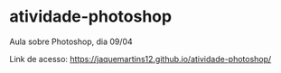 # atividade-photoshop
 Aula sobre Photoshop, dia 09/04

 Link de acesso: https://jaquemartins12.github.io/atividade-photoshop/
